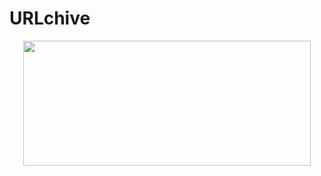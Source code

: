 # URLchive
<p align="center">
  <img width="460" height="200" src="https://i.ibb.co/g4Kvyxy/URLchive.gif">
</p>
